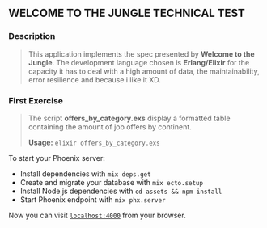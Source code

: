 ## WELCOME TO THE JUNGLE TECHNICAL TEST
### Description

> This application implements the spec presented by **Welcome to the Jungle**.  The development  language chosen is **Erlang/Elixir** for the capacity it has to deal with a high amount of data, the maintainability, error resilience  and because i like it XD.    
>   
### First Exercise 
> The script **offers_by_category.exs**  display a formatted table containing the amount of job offers by continent. 
> 
>  **Usage:** `elixir offers_by_category.exs`

To start your Phoenix server:

  * Install dependencies with `mix deps.get`
  * Create and migrate your database with `mix ecto.setup`
  * Install Node.js dependencies with `cd assets && npm install`
  * Start Phoenix endpoint with `mix phx.server`

Now you can visit [`localhost:4000`](http://localhost:4000) from your browser.


